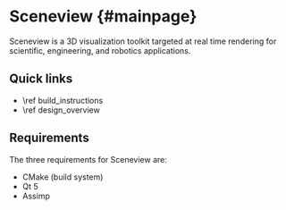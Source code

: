 Sceneview {#mainpage}
=========

Sceneview is a 3D visualization toolkit targeted at real time rendering for
scientific, engineering, and robotics applications.

## Quick links

- \ref build_instructions
- \ref design_overview

## Requirements

The three requirements for Sceneview are:
- CMake (build system)
- Qt 5
- Assimp

